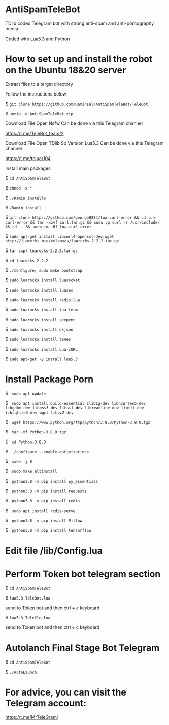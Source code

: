 # AntiSpamTeleBot

TDlib coded Telegram bot with strong anti-spam and anti-pornography media

Coded with Lua5.3 and Python

# How to set up and install the robot on the Ubuntu 18&20 server

Extract files to a target directory

Follow the instructions below



$ `git clone https://github.com/Raminsal/AntiSpamTeleBot/TeleBot`

$ `unzip -q AntiSpamTeleBot.zip`


Download File Open Nsfw Can be done via this Telegram channel

https://t.me/TeleBot_team/2

Download File Open TDlib So Version Lua5.3 Can be done via this Telegram channel

https://t.me/tdlua/104

Install main packages

$ `cd AntiSpamTeleBot`

$ `chmod +x *`

$ `./Ramin installp`

$ `/Ramin install`

$ `git clone https://github.com/george0884/lua-curl-error && cd lua-curl-error && tar -xzvf curl.tar.gz && sudo cp curl -r /usr/include/ && cd .. && sudo rm -Rf lua-curl-error`

$ `sudo apt-get install libcurl4-openssl-dev;wget http://luarocks.org/releases/luarocks-2.2.2.tar.gz`

$ `tar zxpf luarocks-2.2.2.tar.gz`

$ `cd luarocks-2.2.2`

$ `./configure; sudo make bootstrap`

$ `sudo luarocks install luasocket`

$ `sudo luarocks install luasec`

$ `sudo luarocks install redis-lua`

$ `sudo luarocks install lua-term`

$ `sudo luarocks install serpent`

$ `sudo luarocks install dkjson`

$ `sudo luarocks install lanes`

$ `sudo luarocks install Lua-cURL`

$ `sudo apt-get -y install lua5.3`


# Install Package Porn

$ ` sudo apt update`

$ ` sudo apt install build-essential zlib1g-dev libncurses5-dev libgdbm-dev libnss3-dev libssl-dev libreadline-dev libffi-dev libsqlite3-dev wget libbz2-dev`

$ ` wget https://www.python.org/ftp/python/3.8.0/Python-3.8.0.tgz`

$ ` tar -xf Python-3.8.0.tgz`

$ ` cd Python-3.8.0`

$ ` ./configure --enable-optimizations`

$ ` make -j 8`

$ ` sudo make altinstall`

$ ` python3.8 -m pip install py_essentials`

$ ` python3.8 -m pip install requests`

$ ` python3.8 -m pip install redis`

$ ` sudo apt install redis-serve`

$ ` python3.8 -m pip install Pillow`

$ ` python3.8 -m pip install tensorflow`

# Edit file /lib/Config.lua


# Perform Token bot telegram section

$ `cd AntiSpamTeleBot`

$ `lua5.3 TeleBot.lua`

send to Token bot and then ctrl + c keyboard

$ `lua5.3 TeleCle.lua`

send to Token bot and then ctrl + c keyboard

# Autolanch Final Stage Bot Telegram

$ `cd AntiSpamTeleBot`

$ `./AutoLaunch`

# For advice, you can visit the Telegram account:
https://t.me/MrTeleGrami
